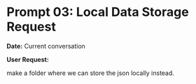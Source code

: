# Prompt 03: Local Data Storage Request

**Date:** Current conversation

**User Request:**

make a folder where we can store the json locally instead.
